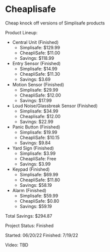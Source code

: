 # Cheaplisafe
Cheap knock off versions of Simplisafe products

Product Lineup:
- Central Unit (Finished)
  - Simplisafe: $129.99
  - CheapliSafe: $11.00
  - Savings: $118.99
- Entry Sensor (Finished)
  - Simplisafe: $14.99
  - CheapliSafe: $11.30
  - Savings: $3.69
- Motion Sensor (Finished)
  - Simplisafe: $29.99
  - CheapliSafe: $12.00
  - Savings: $17.99
- Loud Noise/Glassbreak Sensor (Finished)
  - Simplisafe: $34.99
  - Cheaplisafe: $12.00
  - Savings: $22.99
- Panic Button (Finished)
  - Simplisafe: $19.99
  - CheapliSafe: $10.15
  - Savings: $9.84
- Yard Sign (Finished)
  - Simplisafe: $3.99
  - CheapliSafe: Free
  - Savings: $3.99
- Keypad (Finished)
  - Simplisafe: $69.99
  - CheapliSafe: $11.80
  - Savings: $58.19
- Alarm (Finished)
  - Simplisafe: $59.99
  - CheapliSafe: $0.80
  - Savings: $59.19

Total Savings: $294.87

Project Status: Finished

Started: 06/20/22
Finished: 7/19/22

Video: TBD
